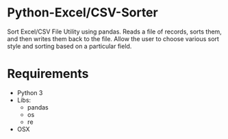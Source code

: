 # Python-Excel/CSV-Sorter
Sort Excel/CSV File Utility using pandas. Reads a file of records, sorts them, and then writes them back to the file. Allow the user to choose various sort style and sorting based on a particular field.
# Requirements
* Python 3
* Libs:
  * pandas
  * os
  * re
* OSX

